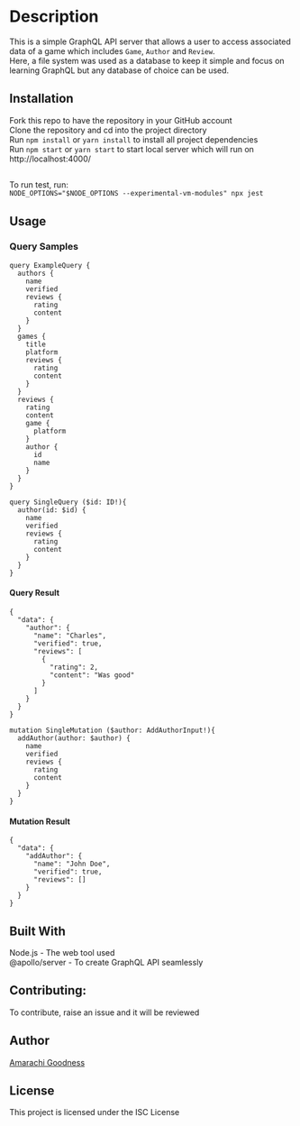 # Description
This is a simple GraphQL API server that allows a user to access associated data of a game which includes `Game`, `Author` and `Review`.   
Here, a file system was used as a database to keep it simple and focus on learning GraphQL but any database of choice can be used. 

## Installation
Fork this repo to have the repository in your GitHub account  
Clone the repository and cd into the project directory  
Run `npm install` or `yarn install` to install all project dependencies    
Run `npm start` or `yarn start` to start local server which will run on http://localhost:4000/  

##
To run test, run:  
`NODE_OPTIONS="$NODE_OPTIONS --experimental-vm-modules" npx jest`

## Usage

### Query Samples
```
query ExampleQuery {
  authors {
    name
    verified
    reviews {
      rating
      content
    }
  }
  games {
    title
    platform
    reviews {
      rating
      content
    }
  }
  reviews {
    rating
    content
    game {
      platform
    }
    author {
      id
      name
    }
  }
}
```

```
query SingleQuery ($id: ID!){
  author(id: $id) {
    name
    verified
    reviews {
      rating
      content
    }
  }
}
```
#### Query Result
```
{
  "data": {
    "author": {
      "name": "Charles",
      "verified": true,
      "reviews": [
        {
          "rating": 2,
          "content": "Was good"
        }
      ]
    }
  }
}
```

```
mutation SingleMutation ($author: AddAuthorInput!){
  addAuthor(author: $author) {
    name
    verified
    reviews {
      rating
      content
    }
  }
}
```
#### Mutation Result
```
{
  "data": {
    "addAuthor": {
      "name": "John Doe",
      "verified": true,
      "reviews": []
    }
  }
}
```

## Built With
Node.js - The web tool used  
@apollo/server - To create GraphQL API seamlessly 

## Contributing: 
To contribute, raise an issue and it will be reviewed

## Author
[Amarachi Goodness](https://amarachigoodness74.vercel.app)

## License
This project is licensed under the ISC License